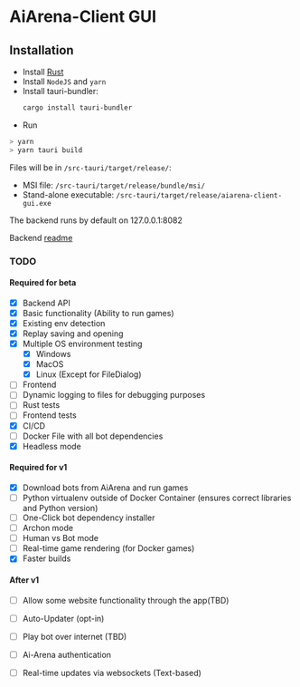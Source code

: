 # AiArena-Client GUI

## Installation
- Install [Rust](https://www.rust-lang.org/tools/install)
- Install `NodeJS` and `yarn`
- Install tauri-bundler:
  ```bash
  cargo install tauri-bundler
  ```
- Run <br>
```bash
> yarn
> yarn tauri build
```

Files will be in `/src-tauri/target/release/`:
- MSI file: `/src-tauri/target/release/bundle/msi/`
- Stand-alone executable: `/src-tauri/target/release/aiarena-client-gui.exe`

The backend runs by default on 127.0.0.1:8082<br>

Backend [readme](backend/README.md)


### TODO

#### Required for beta
- [x] Backend API
- [x] Basic functionality (Ability to run games)
- [x] Existing env detection
- [x] Replay saving and opening
- [x] Multiple OS environment testing
  - [x] Windows
  - [x] MacOS
  - [x] Linux (Except for FileDialog)
- [ ] Frontend
- [ ] Dynamic logging to files for debugging purposes
- [ ] Rust tests
- [ ] Frontend tests
- [x] CI/CD
- [ ] Docker File with all bot dependencies
- [x] Headless mode

#### Required for v1
- [x] Download bots from AiArena and run games
- [ ] Python virtualenv outside of Docker Container (ensures correct libraries and Python version)
- [ ] One-Click bot dependency installer
- [ ] Archon mode
- [ ] Human vs Bot mode
- [ ] Real-time game rendering (for Docker games)
- [x] Faster builds

#### After v1
- [ ] Allow some website functionality through the app(TBD)
- [ ] Auto-Updater (opt-in)
- [ ] Play bot over internet (TBD)
- [ ] Ai-Arena authentication
- [ ] Real-time updates via websockets (Text-based)

